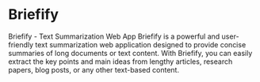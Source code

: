 # Briefify
Briefify - Text Summarization Web App Briefify is a powerful and user-friendly text summarization web application designed to provide concise summaries of long documents or text content. With Briefify, you can easily extract the key points and main ideas from lengthy articles, research papers, blog posts, or any other text-based content.


